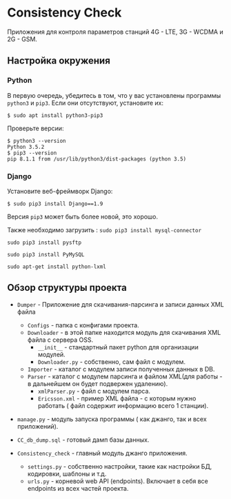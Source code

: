 # Consistency Check

Приложения для контроля параметров станций 4G - LTE, 3G - WCDMA  и 2G - GSM.

## Настройка окружения

### Python

В первую очередь, убедитесь в том, что у вас установлены программы `python3` и `pip3`. Если они отсутствуют, установите их:
 
```
$ sudo apt install python3-pip3
```

Проверьте версии:

```
$ python3 --version
Python 3.5.2
$ pip3 --version
pip 8.1.1 from /usr/lib/python3/dist-packages (python 3.5)
```

### Django

Установите веб-фреймворк Django:

```
$ sudo pip3 install Django==1.9
```

Версия `pip3` может быть более новой, это хорошо.

Также необходимо загрузить :
```sudo pip3 install mysql-connector```

```sudo pip3 install pysftp```

```sudo pip3 install PyMySQL```

```sudo apt-get install python-lxml```

## Обзор структуры проекта

* `Dumper` - Приложение для скачивания-парсинга и записи данных XML файла
    * `Configs` - папка с конфигами проекта.
    * `Downloader` -  в этой папке находится модуль для скачивания XML файла с сервера OSS.
        * `__init__` - стандартный пакет python для организации модулей.
        * `Downloader.py` - собственно, сам файл с модулем.
    * `Importer` - каталог с модулем записи полученных данных в DB.
    * `Parser` - каталог с модулем парсинга и файлом XML(для работы - в дальнейшем он будет подвержен удалению).
        * `xmlParser.py` - файл с модулем парса.
        * `Ericsson.xml` - пример XML файла - с которым нужно работать ( файл содержит информацию всего 1 станции).

* `manage.py` - модуль запуска программы ( как джанго, так и всех  приложений).

* `CC_db_dump.sql` - готовый дамп базы данных.

* `Consistency_check` - главный модуль джанго приложения.
    * `settings.py` - собственно настройки, такие как настройки БД, кодировки, шаблоны и т.д.
    * `urls.py` - корневой web API (endpoints). Включает в себя все endpoints из всех частей проекта.